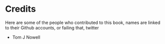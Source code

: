 # Credits

Here are some of the people who contributed to this book, names are linked to their Github accounts, or failing that, twitter

 - Tom J Nowell
